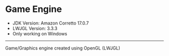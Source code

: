 # Game Engine
- JDK Version: Amazon Corretto 17.0.7
- LWJGL Version: 3.3.3
- Only working on Windows
---
Game/Graphics engine created using OpenGL (LWJGL)
